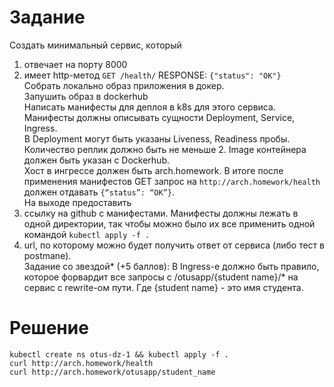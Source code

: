 
# Задание

Создать минимальный сервис, который

1. отвечает на порту 8000
2. имеет http-метод
`GET /health/`
RESPONSE: `{"status": "OK"}`<br>
Cобрать локально образ приложения в докер.<br>
Запушить образ в dockerhub<br>
Написать манифесты для деплоя в k8s для этого сервиса.<br>
Манифесты должны описывать сущности Deployment, Service, Ingress.<br>
В Deployment могут быть указаны Liveness, Readiness пробы.<br>
Количество реплик должно быть не меньше 2. Image контейнера должен быть указан с Dockerhub.<br>
Хост в ингрессе должен быть arch.homework. В итоге после применения манифестов GET запрос на `http://arch.homework/health` должен отдавать `{“status”: “OK”}`.<br>
На выходе предоставить<br>
3. ссылку на github c манифестами. Манифесты должны лежать в одной директории, так чтобы можно было их все применить одной командой `kubectl apply -f .`<br>
4. url, по которому можно будет получить ответ от сервиса (либо тест в postmanе).<br>
Задание со звездой* (+5 баллов):
В Ingress-е должно быть правило, которое форвардит все запросы с /otusapp/{student name}/* на сервис с rewrite-ом пути. Где {student name} - это имя студента.


# Решение
```shell
kubectl create ns otus-dz-1 && kubectl apply -f .
curl http://arch.homework/health
curl http://arch.homework/otusapp/student_name
```

